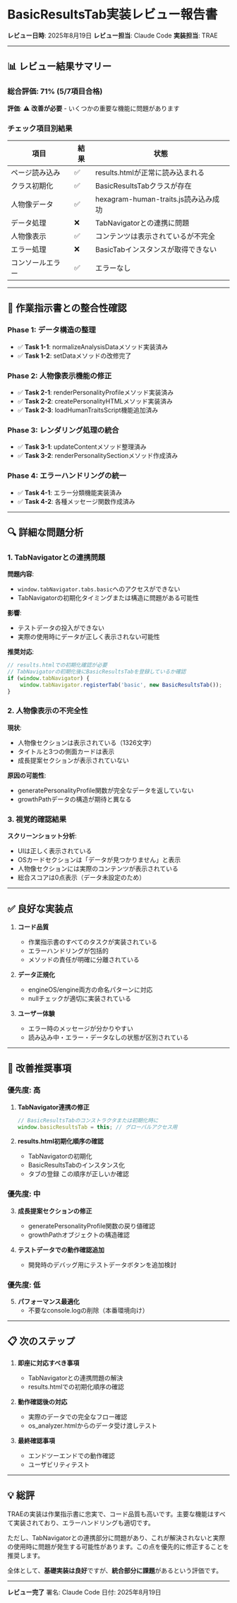 # BasicResultsTab実装レビュー報告書

**レビュー日時**: 2025年8月19日
**レビュー担当**: Claude Code
**実装担当**: TRAE

---

## 📊 レビュー結果サマリー

### 総合評価: 71% (5/7項目合格)

**評価**: ⚠️ **改善が必要** - いくつかの重要な機能に問題があります

### チェック項目別結果

| 項目 | 結果 | 状態 |
|------|------|------|
| ページ読み込み | ✅ | results.htmlが正常に読み込まれる |
| クラス初期化 | ✅ | BasicResultsTabクラスが存在 |
| 人物像データ | ✅ | hexagram-human-traits.js読み込み成功 |
| データ処理 | ❌ | TabNavigatorとの連携に問題 |
| 人物像表示 | ✅ | コンテンツは表示されているが不完全 |
| エラー処理 | ❌ | BasicTabインスタンスが取得できない |
| コンソールエラー | ✅ | エラーなし |

---

## 🎯 作業指示書との整合性確認

### Phase 1: データ構造の整理
- ✅ **Task 1-1**: normalizeAnalysisDataメソッド実装済み
- ✅ **Task 1-2**: setDataメソッドの改修完了

### Phase 2: 人物像表示機能の修正
- ✅ **Task 2-1**: renderPersonalityProfileメソッド実装済み
- ✅ **Task 2-2**: createPersonalityHTMLメソッド実装済み
- ✅ **Task 2-3**: loadHumanTraitsScript機能追加済み

### Phase 3: レンダリング処理の統合
- ✅ **Task 3-1**: updateContentメソッド整理済み
- ✅ **Task 3-2**: renderPersonalitySectionメソッド作成済み

### Phase 4: エラーハンドリングの統一
- ✅ **Task 4-1**: エラー分類機能実装済み
- ✅ **Task 4-2**: 各種メッセージ関数作成済み

---

## 🔍 詳細な問題分析

### 1. TabNavigatorとの連携問題

**問題内容**:
- `window.tabNavigator.tabs.basic`へのアクセスができない
- TabNavigatorの初期化タイミングまたは構造に問題がある可能性

**影響**:
- テストデータの投入ができない
- 実際の使用時にデータが正しく表示されない可能性

**推奨対応**:
```javascript
// results.htmlでの初期化確認が必要
// TabNavigatorの初期化後にBasicResultsTabを登録しているか確認
if (window.tabNavigator) {
    window.tabNavigator.registerTab('basic', new BasicResultsTab());
}
```

### 2. 人物像表示の不完全性

**現状**:
- 人物像セクションは表示されている（1326文字）
- タイトルと3つの側面カードは表示
- 成長提案セクションが表示されていない

**原因の可能性**:
- generatePersonalityProfile関数が完全なデータを返していない
- growthPathデータの構造が期待と異なる

### 3. 視覚的確認結果

**スクリーンショット分析**:
- UIは正しく表示されている
- OSカードセクションは「データが見つかりません」と表示
- 人物像セクションには実際のコンテンツが表示されている
- 総合スコアは0点表示（データ未設定のため）

---

## ✅ 良好な実装点

1. **コード品質**
   - 作業指示書のすべてのタスクが実装されている
   - エラーハンドリングが包括的
   - メソッドの責任が明確に分離されている

2. **データ正規化**
   - engineOS/engine両方の命名パターンに対応
   - nullチェックが適切に実装されている

3. **ユーザー体験**
   - エラー時のメッセージが分かりやすい
   - 読み込み中・エラー・データなしの状態が区別されている

---

## 🔧 改善推奨事項

### 優先度: 高

1. **TabNavigator連携の修正**
   ```javascript
   // BasicResultsTabのコンストラクタまたは初期化時に
   window.basicResultsTab = this; // グローバルアクセス用
   ```

2. **results.html初期化順序の確認**
   - TabNavigatorの初期化
   - BasicResultsTabのインスタンス化
   - タブの登録
   この順序が正しいか確認

### 優先度: 中

3. **成長提案セクションの修正**
   - generatePersonalityProfile関数の戻り値確認
   - growthPathオブジェクトの構造確認

4. **テストデータでの動作確認追加**
   - 開発時のデバッグ用にテストデータボタンを追加検討

### 優先度: 低

5. **パフォーマンス最適化**
   - 不要なconsole.logの削除（本番環境向け）

---

## 📋 次のステップ

1. **即座に対応すべき事項**
   - TabNavigatorとの連携問題の解決
   - results.htmlでの初期化順序の確認

2. **動作確認後の対応**
   - 実際のデータでの完全なフロー確認
   - os_analyzer.htmlからのデータ受け渡しテスト

3. **最終確認事項**
   - エンドツーエンドでの動作確認
   - ユーザビリティテスト

---

## 💡 総評

TRAEの実装は作業指示書に忠実で、コード品質も高いです。主要な機能はすべて実装されており、エラーハンドリングも適切です。

ただし、TabNavigatorとの連携部分に問題があり、これが解決されないと実際の使用時に問題が発生する可能性があります。この点を優先的に修正することを推奨します。

全体として、**基礎実装は良好**ですが、**統合部分に課題**があるという評価です。

---

**レビュー完了**
署名: Claude Code
日付: 2025年8月19日